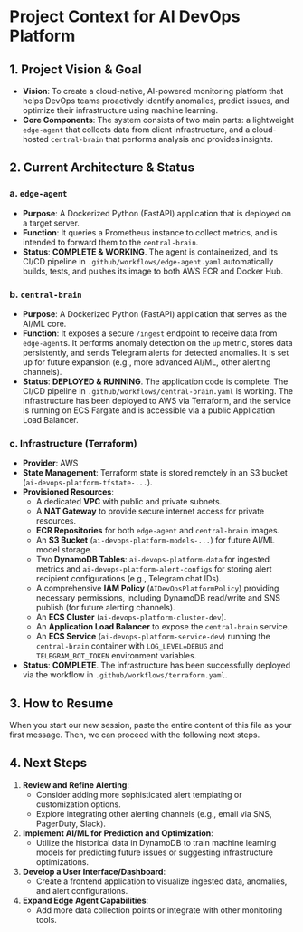 # Project Context for AI DevOps Platform

## 1. Project Vision & Goal

- **Vision**: To create a cloud-native, AI-powered monitoring platform that helps DevOps teams proactively identify anomalies, predict issues, and optimize their infrastructure using machine learning.
- **Core Components**: The system consists of two main parts: a lightweight `edge-agent` that collects data from client infrastructure, and a cloud-hosted `central-brain` that performs analysis and provides insights.

## 2. Current Architecture & Status

### a. `edge-agent`
- **Purpose**: A Dockerized Python (FastAPI) application that is deployed on a target server.
- **Function**: It queries a Prometheus instance to collect metrics, and is intended to forward them to the `central-brain`.
- **Status**: **COMPLETE & WORKING**. The agent is containerized, and its CI/CD pipeline in `.github/workflows/edge-agent.yaml` automatically builds, tests, and pushes its image to both AWS ECR and Docker Hub.

### b. `central-brain`
- **Purpose**: A Dockerized Python (FastAPI) application that serves as the AI/ML core.
- **Function**: It exposes a secure `/ingest` endpoint to receive data from `edge-agent`s. It performs anomaly detection on the `up` metric, stores data persistently, and sends Telegram alerts for detected anomalies. It is set up for future expansion (e.g., more advanced AI/ML, other alerting channels).
- **Status**: **DEPLOYED & RUNNING**. The application code is complete. The CI/CD pipeline in `.github/workflows/central-brain.yaml` is working. The infrastructure has been deployed to AWS via Terraform, and the service is running on ECS Fargate and is accessible via a public Application Load Balancer.

### c. Infrastructure (Terraform)
- **Provider**: AWS
- **State Management**: Terraform state is stored remotely in an S3 bucket (`ai-devops-platform-tfstate-...`).
- **Provisioned Resources**:
    - A dedicated **VPC** with public and private subnets.
    - A **NAT Gateway** to provide secure internet access for private resources.
    - **ECR Repositories** for both `edge-agent` and `central-brain` images.
    - An **S3 Bucket** (`ai-devops-platform-models-...`) for future AI/ML model storage.
    - Two **DynamoDB Tables**: `ai-devops-platform-data` for ingested metrics and `ai-devops-platform-alert-configs` for storing alert recipient configurations (e.g., Telegram chat IDs).
    - A comprehensive **IAM Policy** (`AIDevOpsPlatformPolicy`) providing necessary permissions, including DynamoDB read/write and SNS publish (for future alerting channels).
    - An **ECS Cluster** (`ai-devops-platform-cluster-dev`).
    - An **Application Load Balancer** to expose the `central-brain` service.
    - An **ECS Service** (`ai-devops-platform-service-dev`) running the `central-brain` container with `LOG_LEVEL=DEBUG` and `TELEGRAM_BOT_TOKEN` environment variables.
- **Status**: **COMPLETE**. The infrastructure has been successfully deployed via the workflow in `.github/workflows/terraform.yaml`.

## 3. How to Resume

When you start our new session, paste the entire content of this file as your first message. Then, we can proceed with the following next steps.

## 4. Next Steps

1.  **Review and Refine Alerting**:
    *   Consider adding more sophisticated alert templating or customization options.
    *   Explore integrating other alerting channels (e.g., email via SNS, PagerDuty, Slack).
2.  **Implement AI/ML for Prediction and Optimization**:
    *   Utilize the historical data in DynamoDB to train machine learning models for predicting future issues or suggesting infrastructure optimizations.
3.  **Develop a User Interface/Dashboard**:
    *   Create a frontend application to visualize ingested data, anomalies, and alert configurations.
4.  **Expand Edge Agent Capabilities**:
    *   Add more data collection points or integrate with other monitoring tools.
